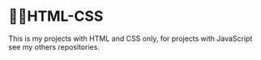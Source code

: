 # 👨‍💻HTML-CSS
This is my projects with HTML and CSS only, for projects with JavaScript see my others repositories.
